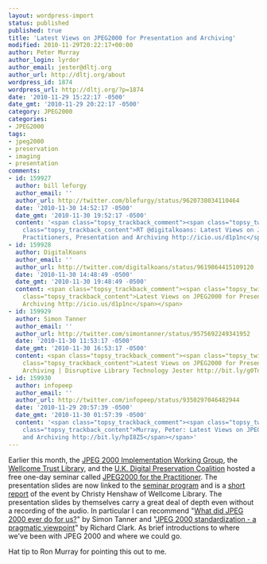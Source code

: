 ```yaml
---
layout: wordpress-import
status: published
published: true
title: 'Latest Views on JPEG2000 for Presentation and Archiving'
modified: 2010-11-29T20:22:17+00:00
author: Peter Murray
author_login: lyrdor
author_email: jester@dltj.org
author_url: http://dltj.org/about
wordpress_id: 1874
wordpress_url: http://dltj.org/?p=1874
date: '2010-11-29 15:22:17 -0500'
date_gmt: '2010-11-29 20:22:17 -0500'
category: JPEG2000
categories:
- JPEG2000
tags:
- jpeg2000
- preservation
- imaging
- presentation
comments:
- id: 159927
  author: bill lefurgy
  author_email: ''
  author_url: http://twitter.com/blefurgy/status/9620738034110464
  date: '2010-11-30 14:52:17 -0500'
  date_gmt: '2010-11-30 19:52:17 -0500'
  content: '<span class="topsy_trackback_comment"><span class="topsy_twitter_username"><span
    class="topsy_trackback_content">RT @digitalkoans: Latest Views on JPEG2000 for
    Practitioners, Presentation and Archiving http://icio.us/d1p1nc</span></span>'
- id: 159928
  author: DigitalKoans
  author_email: ''
  author_url: http://twitter.com/digitalkoans/status/9619864415109120
  date: '2010-11-30 14:48:49 -0500'
  date_gmt: '2010-11-30 19:48:49 -0500'
  content: <span class="topsy_trackback_comment"><span class="topsy_twitter_username"><span
    class="topsy_trackback_content">Latest Views on JPEG2000 for Presentation and
    Archiving http://icio.us/d1p1nc</span></span>
- id: 159929
  author: Simon Tanner
  author_email: ''
  author_url: http://twitter.com/simontanner/status/9575692249341952
  date: '2010-11-30 11:53:17 -0500'
  date_gmt: '2010-11-30 16:53:17 -0500'
  content: <span class="topsy_trackback_comment"><span class="topsy_twitter_username"><span
    class="topsy_trackback_content">Latest Views on JPEG2000 for Presentation and
    Archiving | Disruptive Library Technology Jester http://bit.ly/g0Tn98</span></span>
- id: 159930
  author: infopeep
  author_email: ''
  author_url: http://twitter.com/infopeep/status/9350297046482944
  date: '2010-11-29 20:57:39 -0500'
  date_gmt: '2010-11-30 01:57:39 -0500'
  content: '<span class="topsy_trackback_comment"><span class="topsy_twitter_username"><span
    class="topsy_trackback_content">Murray, Peter: Latest Views on JPEG2000 for Presentation
    and Archiving http://bit.ly/hpI8Z5</span></span>'
---
```

<p>Earlier this month, the <a href="http://jp2k-uk.wikidot.com/" title="JP2K-UK Working Group wiki">JPEG 2000 Implementation Working Group</a>, the <a href="http://library.wellcome.ac.uk/" title="The Wellcome Library">Wellcome Trust Library</a>, and the <a href="http://www.dpconline.org/" title="Digital Preservation Coalition homepage">U.K. Digital Preservation Coalition</a> hosted a free one-day seminar called <a href="http://www.dpconline.org/events/details/19-jpeg-2000-for-the-practioner" title="Events - JPEG 2000 for the Practioner | Digital Preservation Coalition">JPEG2000 for the Practitioner</a>.  The presentation slides are now linked to the <a href="http://www.dpconline.org/events/details/19-jpeg-2000-for-the-practioner" title="Events - JPEG 2000 for the Practioner | Digital Preservation Coalition">seminar program</a> and is a <a href="http://jpeg2000wellcomelibrary.blogspot.com/2010/11/jpeg-2000-seminar-edited-highlights-1.html" title="JPEG 2000 at the Wellcome Library: JPEG 2000 seminar - edited highlights #1">short</a> <a href="http://jpeg2000wellcomelibrary.blogspot.com/2010/11/jpeg-2000-seminar-edited-highlights-2.html" title="JPEG 2000 at the Wellcome Library: JPEG 2000 seminar - edited highlights #2">report</a> of the event by Christy Henshaw of Wellcome Library.  The presentation slides by themselves carry a great deal of depth even without a recording of the audio.  In particular I can recommend "<a href="http://www.dpconline.org/component/docman/doc_download/525-jp2knov2010tanner" title="Presentation slides from &039;What did JPEG 2000 ever do for us?&039; by Simon Tanner">What did JPEG 2000 ever do for us?</a>" by Simon Tanner and "<a href="http://www.dpconline.org/component/docman/doc_download/522-jp2knov2010clark" title="Presentation slides from &039;JPEG 2000 standardization - a pragmatic viewpoint&039; by Richard Clark">JPEG 2000 standardization - a pragmatic viewpoint</a>" by Richard Clark.  As brief introductions to where we've been with JPEG 2000 and where we could go.</p>
<p>Hat tip to Ron Murray for pointing this out to me.</p>
